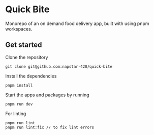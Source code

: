 # Quick Bite

Monorepo of an on demand food delivery app, built with using pnpm workspaces.

## Get started
Clone the repository
```
git clone git@github.com:napstar-420/quick-bite
```

Install the dependencies
```
pnpm install
```

Start the apps and packages by running
```
pnpm run dev
```

For linting
```
pnpm run lint
pnpm run lint:fix // to fix lint errors
```
